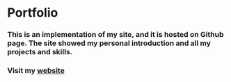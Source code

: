 # Portfolio

### This is an implementation of my site, and it is hosted on Github page. The site showed my personal introduction and all my projects and skills.

### Visit my [website](https://ihsuanhu.github.io/)
